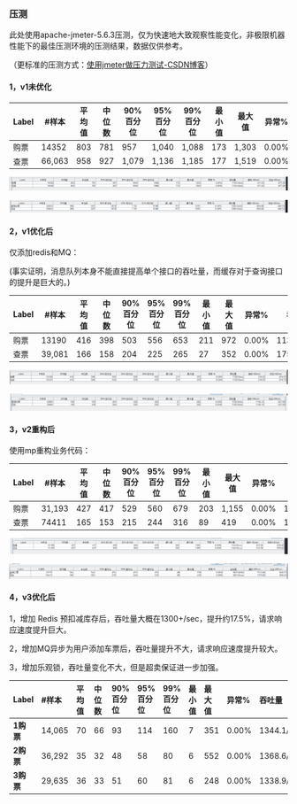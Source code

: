 ### 压测

此处使用apache-jmeter-5.6.3压测，仅为快速地大致观察性能变化，非极限机器性能下的最佳压测环境的压测结果，数据仅供参考。

（更标准的压测方式：[使用jmeter做压力测试-CSDN博客](https://blog.csdn.net/2301_79902294/article/details/152604582?spm=1001.2014.3001.5501)）

#### 1，v1未优化

| Label | #样本  | 平均值 | 中位数 | 90%百分位 | 95%百分位 | 99%百分位 | 最小值 | 最大值 | 异常% | 吞吐量     | 接收 KB/sec | 发送 KB/sec |
| ----- | ------ | ------ | ------ | --------- | --------- | --------- | ------ | ------ | ----- | ---------- | ----------- | ----------- |
| 购票  | 14352  | 803    | 781    | 957       | 1,040     | 1,088     | 173    | 1,303  | 0.00% | 1143.4/sec | 311.53      | 877.65      |
| 查票  | 66,063 | 958    | 927    | 1,079     | 1,136     | 1,185     | 177    | 1,519  | 0.00% | 1025.6/sec | 668.08      | 489.74      |

![image-20250930210528777](..\resource\Images\压测1.png)

![image-20250930205303223](..\resource\Images\压测2.png)

#### 2，v1优化后

仅添加redis和MQ：

(事实证明，消息队列本身不能直接提高单个接口的吞吐量，而缓存对于查询接口的提升是巨大的。)

| Label | #样本  | 平均值 | 中位数 | 90%百分位 | 95%百分位 | 99%百分位 | 最小值 | 最大值 | 异常% | 吞吐量     | 接收 KB/sec | 发送 KB/sec |
| ----- | ------ | ------ | ------ | --------- | --------- | --------- | ------ | ------ | ----- | ---------- | ----------- | ----------- |
| 购票  | 13190  | 416    | 398    | 503       | 556       | 653       | 211    | 972    | 0.00% | 1139.5/sec | 310.62      | 874.67      |
| 查票  | 39,081 | 166    | 158    | 204       | 225       | 265       | 27     | 352    | 0.00% | 1752.9/sec | 1140.10     | 837.08      |

![image-20250930204507779](..\resource\Images\压测3.png)

![image-20250930191624751](..\resource\Images\压测4.png)

#### 3，v2重构后

使用mp重构业务代码：

| Label | #样本  | 平均值 | 中位数 | 90%百分位 | 95%百分位 | 99%百分位 | 最小值 | 最大值 | 异常% | 吞吐量     | 接收KB/sec | 发送KB/sec |
| ----- | ------ | ------ | ------ | --------- | --------- | --------- | ------ | ------ | ----- | ---------- | ---------- | ---------- |
| 购票  | 31,193 | 427    | 417    | 529       | 560       | 679       | 203    | 1,155  | 0.00% | 1143.9/sec | 312.30     | 878.00     |
| 查票  | 74411  | 165    | 153    | 215       | 244       | 316       | 89     | 419    | 0.00% | 1801.8/sec | 1173.80    | 860.41     |

![image-20250930223154339](..\resource\Images\压测5.png)

![image-20250930192701767](..\resource\Images\压测6.png)

#### 4，v3优化后

1，增加 Redis 预扣减库存后，吞吐量大概在1300+/sec，提升约17.5%，请求响应速度提升巨大。

2，增加MQ异步为用户添加车票后，吞吐量提升不大，请求响应速度提升较大。

3，增加乐观锁，吞吐量变化不大，但是超卖保证进一步加强。

| Label     | #样本  | 平均值 | 中位数 | 90%百分位 | 95%百分位 | 99%百分位 | 最小值 | 最大值 | 异常% | 吞吐量     | 接收 KB/sec | 发送 KB/sec |
| :-------- | :----- | :----- | :----- | :-------- | :-------- | :-------- | :----- | :----- | :---- | :--------- | :---------- | :---------- |
| **1购票** | 14,065 | 70     | 66     | 93        | 114       | 160       | 7      | 351    | 0.00% | 1344.1/sec | 366.93      | 1031.73     |
| **2购票** | 36,292 | 35     | 32     | 48        | 58        | 80        | 6      | 552    | 0.00% | 1368.6/sec | 373.73      | 1050.53     |
| **3购票** | 29,635 | 36     | 33     | 51        | 60        | 81        | 6      | 248    | 0.00% | 1338.9/sec | 365.64      | 1027.74     |

